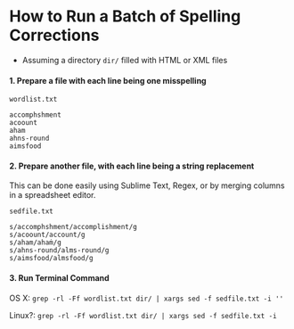 # How to Run a Batch of Spelling Corrections

* Assuming a directory `dir/` filled with HTML or XML files


#### 1. Prepare a file with each line being one misspelling

`wordlist.txt`

```
accomphshment
acoount
aham
ahns-round
aimsfood
```

#### 2. Prepare another file, with each line being a string replacement

This can be done easily using Sublime Text, Regex, or by merging columns in a spreadsheet editor.

`sedfile.txt`

```
s/accomphshment/accomplishment/g
s/acoount/account/g
s/aham/ahaṁ/g
s/ahns-round/alms-round/g
s/aimsfood/almsfood/g
```

#### 3. Run Terminal Command

OS X: `grep -rl -Ff wordlist.txt dir/ | xargs sed -f sedfile.txt -i ''`

Linux?: `grep -rl -Ff wordlist.txt dir/ | xargs sed -f sedfile.txt -i`

